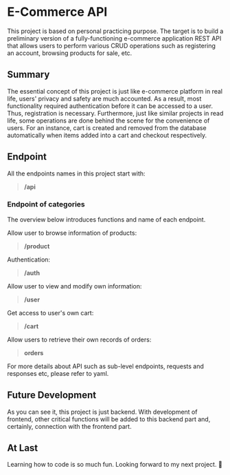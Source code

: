 # E-Commerce API

This project is based on personal practicing purpose. The target is to build a preliminary version of a fully-functioning e-commerce application REST API that allows users to perform various CRUD operations such as registering an account, browsing products for sale, etc.

## Summary

The essential concept of this project is just like e-commerce platform in real life, users' privacy and safety are much accounted.
As a result, most functionality required authentication before it can be accessed to a user. Thus, registration is necessary.
Furthermore, just like similar projects in read life, some operations are done behind the scene for the convenience of users. For an instance, cart is created and removed from the database automatically when items added into a cart and checkout respectively.

## Endpoint

All the endpoints names in this project start with:

>**/api**

### Endpoint of categories

The overview below introduces functions and name of each endpoint.

Allow user to browse information of products:

>**/product**

Authentication:
>**/auth**

Allow user to view and modify own information:
>**/user**

Get access to user's own cart:
>**/cart**

Allow users to retrieve their own records of orders:
>**orders**

For more details about API such as sub-level endpoints, requests and responses etc, please refer to yaml.

## Future Development

As you can see it,  this project is just backend. With development of frontend, other critical functions will be added to this backend part and, certainly, connection with the frontend part.

## At Last

Learning how to code is so much fun. Looking forward to my next project. :zany_face:
